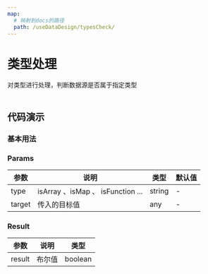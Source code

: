 ```yaml
---
map:
  # 映射到docs的路径
  path: /useDataDesign/typesCheck/
---
```


# 类型处理

对类型进行处理，判断数据源是否属于指定类型
<br />
<br />

## 代码演示

### 基本用法

<demo src="./demo/demo.vue"
  language="vue"
  title="基本用法"
  desc="判断类型">
</demo>

### Params

| 参数         | 说明                     | 类型      | 默认值  |
| ------------ | ------------------------ | --------- | ------- |
| type | isArray 、isMap 、 isFunction ...| string | - |
| target | 传入的目标值| any | - |

### Result

| 参数    | 说明     | 类型      |
| ------- | -------- | --------- |
| result   | 布尔值   | boolean |



